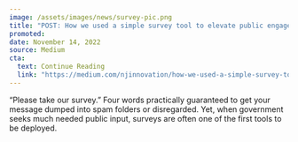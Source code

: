 ```yaml
---
image: /assets/images/news/survey-pic.png
title: "POST: How we used a simple survey tool to elevate public engagement"
promoted: 
date: November 14, 2022
source: Medium
cta:
  text: Continue Reading
  link: "https://medium.com/njinnovation/how-we-used-a-simple-survey-tool-to-elevate-public-engagement-82684a8cc27b"
---
```


“Please take our survey.” Four words practically guaranteed to get your message dumped into spam folders or disregarded. Yet, when government seeks much needed public input, surveys are often one of the first tools to be deployed.

